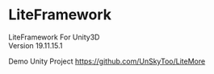 # LiteFramework
LiteFramework For Unity3D  
Version 19.11.15.1

Demo Unity Project
https://github.com/UnSkyToo/LiteMore
